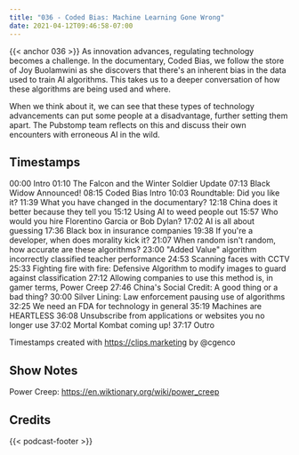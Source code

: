 ```yaml
---
title: "036 - Coded Bias: Machine Learning Gone Wrong"
date: 2021-04-12T09:46:58-07:00
---
```

{{< anchor 036 >}}
As innovation advances, regulating technology becomes a challenge. In the documentary, Coded Bias, we follow the store of Joy Buolamwini as she discovers that there's an inherent bias in the data used to train AI algorithms. This takes us to a deeper conversation of how these algorithms are being used and where.
<!--more-->
When we think about it, we can see that these types of technology advancements can put some people at a disadvantage, further setting them apart. The Pubstomp team reflects on this and discuss their own encounters with erroneous AI in the wild.

## Timestamps
00:00 Intro
01:10 The Falcon and the Winter Soldier Update
07:13 Black Widow Announced!
08:15 Coded Bias Intro
10:03 Roundtable: Did you like it?
11:39 What you have changed in the documentary?
12:18 China does it better because they tell you
15:12 Using AI to weed people out
15:57 Who would you hire Florentino Garcia or Bob Dylan?
17:02 AI is all about guessing
17:36 Black box in insurance companies
19:38 If you're a developer, when does morality kick it?
21:07 When random isn't random, how accurate are these algorithms?
23:00 "Added Value" algorithm incorrectly classified teacher performance
24:53 Scanning faces with CCTV
25:33 Fighting fire with fire: Defensive Algorithm to modify images to guard against classification
27:12 Allowing companies to use this method is, in gamer terms, Power Creep
27:46 China's Social Credit: A good thing or a bad thing?
30:00 Silver Lining: Law enforcement pausing use of algorithms
32:25 We need an FDA for technology in general
35:19 Machines are HEARTLESS
36:08 Unsubscribe from applications or websites you no longer use
37:02 Mortal Kombat coming up!
37:17 Outro

Timestamps created with https://clips.marketing by @cgenco

## Show Notes
Power Creep: https://en.wiktionary.org/wiki/power_creep

## Credits
{{< podcast-footer >}}
